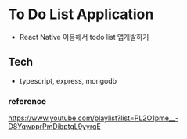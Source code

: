
# To Do List Application
- React Native 이용해서 todo list 앱개발하기

## Tech
- typescript, express, mongodb

### reference
https://www.youtube.com/playlist?list=PL2O1pme__-D8YqwpprPmDibptgL9yyrqE